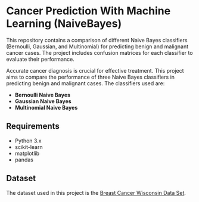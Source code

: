 # Cancer Prediction With Machine Learning (NaiveBayes)
This repository contains a comparison of different Naive Bayes classifiers (Bernoulli, Gaussian, and Multinomial) for predicting benign and malignant cancer cases. The project includes confusion matrices for each classifier to evaluate their performance.

Accurate cancer diagnosis is crucial for effective treatment. This project aims to compare the performance of three Naive Bayes classifiers in predicting benign and malignant cases. The classifiers used are:

- **Bernoulli Naive Bayes**
- **Gaussian Naive Bayes**
- **Multinomial Naive Bayes**

## Requirements

- Python 3.x
- scikit-learn
- matplotlib
- pandas

## Dataset

The dataset used in this project is the [Breast Cancer Wisconsin Data Set](https://archive.ics.uci.edu/ml/datasets/Breast+Cancer+Wisconsin+%28Diagnostic%29).
